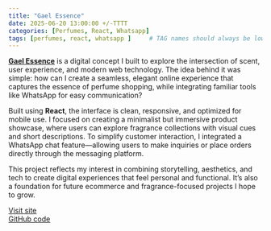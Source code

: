 ```yaml
---
title: "Gael Essence"
date: 2025-06-20 13:00:00 +/-TTTT
categories: [Perfumes, React, Whatsapp]
tags: [perfumes, react, whatsapp ]     # TAG names should always be lowercase
---
```


[**Gael Essence**](https://kenkambi.github.io/gael/) is a digital concept I built to explore the intersection of scent, user experience, and modern web technology. The idea behind it was simple: how can I create a seamless, elegant online experience that captures the essence of perfume shopping, while integrating familiar tools like WhatsApp for easy communication?

Built using **React**, the interface is clean, responsive, and optimized for mobile use. I focused on creating a minimalist but immersive product showcase, where users can explore fragrance collections with visual cues and short descriptions. To simplify customer interaction, I integrated a WhatsApp chat feature—allowing users to make inquiries or place orders directly through the messaging platform.

This project reflects my interest in combining storytelling, aesthetics, and tech to create digital experiences that feel personal and functional. It’s also a foundation for future ecommerce and fragrance-focused projects I hope to grow.


[Visit site](https://kenkambi.github.io/gael/)  
[GitHub code](https://github.com/KenKambi/gael)
